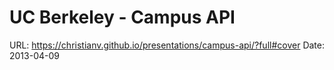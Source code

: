 # UC Berkeley - Campus API

URL: https://christianv.github.io/presentations/campus-api/?full#cover
Date: 2013-04-09
